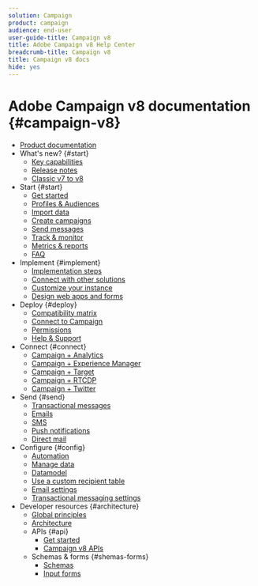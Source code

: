 ```yaml
---
solution: Campaign
product: campaign
audience: end-user
user-guide-title: Campaign v8
title: Adobe Campaign v8 Help Center
breadcrumb-title: Campaign v8
title: Campaign v8 docs
hide: yes
---
```


# Adobe Campaign v8 documentation {#campaign-v8}

+ [Product documentation](campaign-home.md)
+ What's new? {#start}
  + [Key capabilities](start/whats-new.md)
  + [Release notes](start/release-notes.md)
  + [Classic v7 to v8](start/capability-matrix.md)
+ Start {#start}
  + [Get started](start/get-started.md)
  + [Profiles & Audiences](start/audiences.md)
  + [Import data](start/import.md)
  + [Create campaigns](start/campaigns.md)
  + [Send messages](start/create-message.md)
  + [Track & monitor](start/tracking.md)
  + [Metrics & reports](start/reporting.md)
  + [FAQ](start/campaign-faq.md)
+ Implement {#implement}
  + [Implementation steps](start/implement.md)
  + [Connect with other solutions](start/integration.md)
  + [Customize your instance](dev/customize.md)
  + [Design web apps and forms](dev/webapps.md)
+ Deploy {#deploy}
  + [Compatibility matrix](start/compatibility-matrix.md)
  + [Connect to Campaign](start/connect.md)
  + [Permissions](start/permissions.md)
  + [Help & Support](start/support.md)
+ Connect {#connect}
  + [Campaign + Analytics](connect/ac-aa.md)
  + [Campaign + Experience Manager](connect/ac-aem.md)
  + [Campaign + Target](connect/ac-at.md)
  + [Campaign + RTCDP](connect/ac-rtcdp.md)
  + [Campaign + Twitter](connect/ac-tw.md)
+ Send {#send}
  + [Transactional messages](send/transactional.md)
  + [Emails](send/emails.md)
  + [SMS](send/sms.md)
  + [Push notifications](send/push.md)
  + [Direct mail](send/direct-mail.md)
+ Configure {#config}
  + [Automation](config/workflows.md)
  + [Manage data](config/replication.md)
  + [Datamodel](dev/datamodel.md)
  + [Use a custom recipient table](dev/custom-recipient.md)
  + [Email settings](config/email-settings.md)
  + [Transactional messaging settings](config/transactional-msg-settings.md)
+ Developer resources {#architecture}
  + [Global principles](dev/general-architecture.md)
  + [Architecture](dev/architecture.md)
  + APIs {#api}
    + [Get started](dev/api.md)
    + [Campaign v8 APIs](https://docs.adobe.com/content/help/en/campaign-classic/technicalresources/api/index.html)
  + Schemas & forms {#shemas-forms}
    + [Schemas](dev/schemas.md)
    + [Input forms](dev/forms.md)



